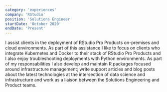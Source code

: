 ```yaml
---
category: 'experiences'
company: 'RStudio'
position: 'Solutions Engineer'
startDate: 'October 2020'
endDate: 'Present'
---
```


I assist clients in the deployment of RStudio Pro Products on-premises and cloud environments. As part of this assistance I like to focus on clients who integrate Kubernetes and Docker to their stack of RStudio Pro Products and I also enjoy troubleshooting deployments with Python environments. As part of my responsabilities I also develop and maintain R packages focused around infrastructure management; write support articles and blog posts about the latest technologies at the intersection of data science and infrastructure and work as a liaison between the Solutions Engineering and Product teams.
